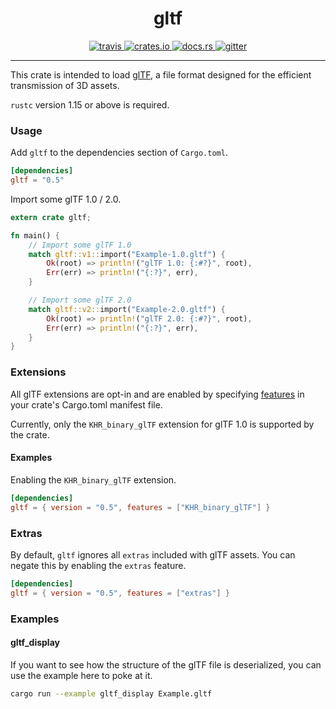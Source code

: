 
<h1 align="center">
    gltf
</h1>
<p align="center">
   <a href="https://travis-ci.org/alteous/gltf">
      <img src="https://travis-ci.org/alteous/gltf.svg?branch=master" alt="travis">
   </a>
   <a href="https://crates.io/crates/gltf">
      <img src="https://img.shields.io/crates/v/gltf.svg" alt="crates.io">
   </a>
   <a href="https://docs.rs/gltf">
      <img src="https://docs.rs/gltf/badge.svg" alt="docs.rs">
   </a>
   <a href="https://gitter.im/alteous/gltf">
      <img src="https://img.shields.io/gitter/room/alteous/gltf.svg" alt="gitter">
   </a>
</p>
<hr>

This crate is intended to load [glTF](https://www.khronos.org/gltf), a file format designed for the efficient transmission of 3D assets.

`rustc` version 1.15 or above is required.

### Usage

Add `gltf` to the dependencies section of `Cargo.toml`.

```toml
[dependencies]
gltf = "0.5"
```
Import some glTF 1.0 / 2.0.

```rust
extern crate gltf;

fn main() {
    // Import some glTF 1.0
    match gltf::v1::import("Example-1.0.gltf") {
        Ok(root) => println!("glTF 1.0: {:#?}", root),
        Err(err) => println!("{:?}", err),
    }

    // Import some glTF 2.0
    match gltf::v2::import("Example-2.0.gltf") {
        Ok(root) => println!("glTF 2.0: {:#?}", root),
        Err(err) => println!("{:?}", err),
    }
}
```

### Extensions

All glTF extensions are opt-in and are enabled by specifying [features](http://doc.crates.io/specifying-dependencies.html#choosing-features) in your crate's Cargo.toml manifest file.

Currently, only the `KHR_binary_glTF` extension for glTF 1.0 is supported by the crate.

#### Examples

Enabling the `KHR_binary_glTF` extension.

```toml
[dependencies]
gltf = { version = "0.5", features = ["KHR_binary_glTF"] }
```

### Extras

By default, `gltf` ignores all `extras` included with glTF assets. You can negate this by enabling the `extras` feature.

```toml
[dependencies]
gltf = { version = "0.5", features = ["extras"] }
```

### Examples

#### gltf_display

If you want to see how the structure of the glTF file is deserialized, you can
use the example here to poke at it.

```sh
cargo run --example gltf_display Example.gltf
```

